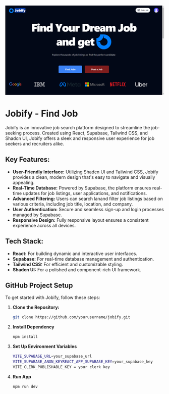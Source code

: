 ![Home Page](https://github.com/abduldevlop/Jobify--Find-Job-/blob/main/home.png)

# Jobify - Find Job

Jobify is an innovative job search platform designed to streamline the job-seeking process. Created using React, Supabase, Tailwind CSS, and Shadcn UI, Jobify offers a sleek and responsive user experience for job seekers and recruiters alike.

## Key Features:

- **User-Friendly Interface:** Utilizing Shadcn UI and Tailwind CSS, Jobify provides a clean, modern design that's easy to navigate and visually appealing.
- **Real-Time Database:** Powered by Supabase, the platform ensures real-time updates for job listings, user applications, and notifications.
- **Advanced Filtering:** Users can search lanand filter job listings based on various criteria, including job title, location, and company.
- **User Authentication:** Secure and seamless sign-up and login processes managed by Supabase.
- **Responsive Design:** Fully responsive layout ensures a consistent experience across all devices.

## Tech Stack:

- **React:** For building dynamic and interactive user interfaces.
- **Supabase:** For real-time database management and authentication.
- **Tailwind CSS:** For efficient and customizable styling.
- **Shadcn UI:** For a polished and component-rich UI framework.

## GitHub Project Setup

To get started with Jobify, follow these steps:

1. **Clone the Repository:**
   ```bash
   git clone https://github.com/yourusername/jobify.git
   ```
2. **Install Dependency**

   ```bash
   npm install
   ```

3. **Set Up Environment Variables**

   ```bash
   VITE_SUPABASE_URL=your_supabase_url
   VITE_SUPABASE_ANON_KEYREACT_APP_SUPABASE_KEY=your_supabase_key
   VITE_CLERK_PUBLISHABLE_KEY = your clerk key
   ```

4. **Run App**
   ```bash
   npm run dev
   ```
